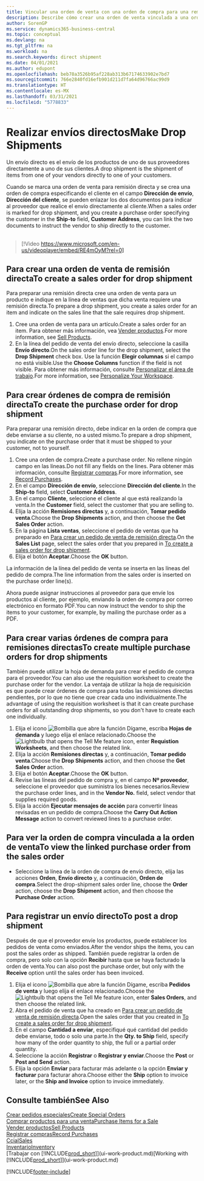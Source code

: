 ```yaml
---
title: Vincular una orden de venta con una orden de compra para una remisión directa | Documentos de Microsoft
description: Describe cómo crear una orden de venta vinculada a una orden de compra para habilitar el envío directo del proveedor al cliente.
author: SorenGP
ms.service: dynamics365-business-central
ms.topic: conceptual
ms.devlang: na
ms.tgt_pltfrm: na
ms.workload: na
ms.search.keywords: direct shipment
ms.date: 04/01/2021
ms.author: edupont
ms.openlocfilehash: beb78a3526b95af228ab313b67174633902e7bd7
ms.sourcegitcommit: 766e2840fd16efb901d211d7fa64d96766ac99d9
ms.translationtype: HT
ms.contentlocale: es-MX
ms.lasthandoff: 03/31/2021
ms.locfileid: "5778833"
---
```

# <a name="make-drop-shipments"></a><span data-ttu-id="02262-103">Realizar envíos directos</span><span class="sxs-lookup"><span data-stu-id="02262-103">Make Drop Shipments</span></span>

<span data-ttu-id="02262-104">Un envío directo es el envío de los productos de uno de sus proveedores directamente a uno de sus clientes.</span><span class="sxs-lookup"><span data-stu-id="02262-104">A drop shipment is the shipment of items from one of your vendors directly to one of your customers.</span></span>

<span data-ttu-id="02262-105">Cuando se marca una orden de venta para remisión directa y se crea una orden de compra especificando el cliente en el campo **Dirección de envío**, **Dirección del cliente**, se pueden enlazar los dos documentos para indicar al proveedor que realice el envío directamente al cliente.</span><span class="sxs-lookup"><span data-stu-id="02262-105">When a sales order is marked for drop shipment, and you create a purchase order specifying the customer in the **Ship-to** field, **Customer Address**, you can link the two documents to instruct the vendor to ship directly to the customer.</span></span>
<br><br>  
  
> [!Video https://www.microsoft.com/en-us/videoplayer/embed/RE4mOyM?rel=0]

## <a name="to-create-a-sales-order-for-drop-shipment"></a><span data-ttu-id="02262-106">Para crear una orden de venta de remisión directa</span><span class="sxs-lookup"><span data-stu-id="02262-106">To create a sales order for drop shipment</span></span>

<span data-ttu-id="02262-107">Para preparar una remisión directa cree una orden de venta para un producto e indique en la línea de ventas que dicha venta requiere una remisión directa.</span><span class="sxs-lookup"><span data-stu-id="02262-107">To prepare a drop shipment, you create a sales order for an item and indicate on the sales line that the sale requires drop shipment.</span></span>

1. <span data-ttu-id="02262-108">Cree una orden de venta para un artículo.</span><span class="sxs-lookup"><span data-stu-id="02262-108">Create a sales order for an item.</span></span> <span data-ttu-id="02262-109">Para obtener más información, vea [Vender productos](sales-how-sell-products.md).</span><span class="sxs-lookup"><span data-stu-id="02262-109">For more information, see [Sell Products](sales-how-sell-products.md).</span></span>
2. <span data-ttu-id="02262-110">En la línea del pedido de venta del envío directo, seleccione la casilla **Envío directo**.</span><span class="sxs-lookup"><span data-stu-id="02262-110">On the sales order line for the drop shipment, select the **Drop Shipment** check box.</span></span> <span data-ttu-id="02262-111">Use la función **Elegir columnas** si el campo no está visible.</span><span class="sxs-lookup"><span data-stu-id="02262-111">Use the **Choose Columns** function if the field is not visible.</span></span> <span data-ttu-id="02262-112">Para obtener más información, consulte [Personalizar el área de trabajo](ui-personalization-user.md).</span><span class="sxs-lookup"><span data-stu-id="02262-112">For more information, see [Personalize Your Workspace](ui-personalization-user.md).</span></span>

## <a name="to-create-the-purchase-order-for-drop-shipment"></a><span data-ttu-id="02262-113">Para crear órdenes de compra de remisión directa</span><span class="sxs-lookup"><span data-stu-id="02262-113">To create the purchase order for drop shipment</span></span>

<span data-ttu-id="02262-114">Para preparar una remisión directo, debe indicar en la orden de compra que debe enviarse a su cliente, no a usted mismo.</span><span class="sxs-lookup"><span data-stu-id="02262-114">To prepare a drop shipment, you indicate on the purchase order that it must be shipped to your customer, not to yourself.</span></span>

1. <span data-ttu-id="02262-115">Cree una orden de compra.</span><span class="sxs-lookup"><span data-stu-id="02262-115">Create a purchase order.</span></span> <span data-ttu-id="02262-116">No rellene ningún campo en las líneas.</span><span class="sxs-lookup"><span data-stu-id="02262-116">Do not fill any fields on the lines.</span></span> <span data-ttu-id="02262-117">Para obtener más información, consulte [Registrar compras](purchasing-how-record-purchases.md).</span><span class="sxs-lookup"><span data-stu-id="02262-117">For more information, see [Record Purchases](purchasing-how-record-purchases.md).</span></span>
2. <span data-ttu-id="02262-118">En el campo **Dirección de envío**, seleccione **Dirección del cliente**.</span><span class="sxs-lookup"><span data-stu-id="02262-118">In the **Ship-to** field, select **Customer Address**.</span></span>
3. <span data-ttu-id="02262-119">En el campo **Cliente**, seleccione el cliente al que está realizando la venta.</span><span class="sxs-lookup"><span data-stu-id="02262-119">In the **Customer** field, select the customer that you are selling to.</span></span>
4. <span data-ttu-id="02262-120">Elija la acción **Remisiones directas** y, a continuación, **Tomar pedido venta**.</span><span class="sxs-lookup"><span data-stu-id="02262-120">Choose the **Drop Shipments** action, and then choose the **Get Sales Order** action.</span></span>
5. <span data-ttu-id="02262-121">En la página **Lista ventas**, seleccione el pedido de ventas que ha preparado en [Para crear un pedido de venta de remisión directa](sales-how-drop-shipment.md#to-create-a-sales-order-for-drop-shipment).</span><span class="sxs-lookup"><span data-stu-id="02262-121">On the **Sales List** page, select the sales order that you prepared in [To create a sales order for drop shipment](sales-how-drop-shipment.md#to-create-a-sales-order-for-drop-shipment).</span></span>
6. <span data-ttu-id="02262-122">Elija el botón **Aceptar**.</span><span class="sxs-lookup"><span data-stu-id="02262-122">Choose the **OK** button.</span></span>

<span data-ttu-id="02262-123">La información de la línea del pedido de venta se inserta en las líneas del pedido de compra.</span><span class="sxs-lookup"><span data-stu-id="02262-123">The line information from the sales order is inserted on the purchase order line(s).</span></span>

<span data-ttu-id="02262-124">Ahora puede asignar instrucciones al proveedor para que envíe los productos al cliente, por ejemplo, enviando la orden de compra por correo electrónico en formato PDF.</span><span class="sxs-lookup"><span data-stu-id="02262-124">You can now instruct the vendor to ship the items to your customer, for example, by mailing the purchase order as a PDF.</span></span>     

## <a name="to-create-multiple-purchase-orders-for-drop-shipments"></a><span data-ttu-id="02262-125">Para crear varias órdenes de compra para remisiones directas</span><span class="sxs-lookup"><span data-stu-id="02262-125">To create multiple purchase orders for drop shipments</span></span>

<span data-ttu-id="02262-126">También puede utilizar la hoja de demanda para crear el pedido de compra para el proveedor.</span><span class="sxs-lookup"><span data-stu-id="02262-126">You can also use the requisition worksheet to create the purchase order for the vendor.</span></span> <span data-ttu-id="02262-127">La ventaja de utilizar la hoja de requisición es que puede crear órdenes de compra para todas las remisiones directas pendientes, por lo que no tiene que crear cada uno individualmente.</span><span class="sxs-lookup"><span data-stu-id="02262-127">The advantage of using the requisition worksheet is that it can create purchase orders for all outstanding drop shipments, so you don't have to create each one individually.</span></span>

1. <span data-ttu-id="02262-128">Elija el icono ![Bombilla que abre la función Dígame](media/ui-search/search_small.png "Dígame qué desea hacer"), escriba **Hojas de demanda** y luego elija el enlace relacionado.</span><span class="sxs-lookup"><span data-stu-id="02262-128">Choose the ![Lightbulb that opens the Tell Me feature](media/ui-search/search_small.png "Tell me what you want to do") icon, enter **Requistion Worksheets**, and then choose the related link.</span></span>
2. <span data-ttu-id="02262-129">Elija la acción **Remisiones directas** y, a continuación, **Tomar pedido venta**.</span><span class="sxs-lookup"><span data-stu-id="02262-129">Choose the **Drop Shipments** action, and then choose the **Get Sales Order** action.</span></span>
3. <span data-ttu-id="02262-130">Elija el botón **Aceptar**.</span><span class="sxs-lookup"><span data-stu-id="02262-130">Choose the **OK** button.</span></span>
4. <span data-ttu-id="02262-131">Revise las líneas del pedido de compra y, en el campo **Nº proveedor**, seleccione el proveedor que suministra los bienes necesarios.</span><span class="sxs-lookup"><span data-stu-id="02262-131">Review the purchase order lines, and in the **Vendor No.** field, select vendor that supplies required goods.</span></span> 
5. <span data-ttu-id="02262-132">Elija la acción **Ejecutar mensajes de acción** para convertir líneas revisadas en un pedido de compra.</span><span class="sxs-lookup"><span data-stu-id="02262-132">Choose the **Carry Out Action Message** action to convert reviewed lines to a purchase order.</span></span>

## <a name="to-view-the-linked-purchase-order-from-the-sales-order"></a><span data-ttu-id="02262-133">Para ver la orden de compra vinculada a la orden de venta</span><span class="sxs-lookup"><span data-stu-id="02262-133">To view the linked purchase order from the sales order</span></span>

* <span data-ttu-id="02262-134">Seleccione la línea de la orden de compra de envío directo, elija las acciones **Orden**, **Envío directo** y, a continuación, **Orden de compra**.</span><span class="sxs-lookup"><span data-stu-id="02262-134">Select the drop-shipment sales order line, choose the **Order** action, choose the **Drop Shipment** action, and then choose the **Purchase Order** action.</span></span>

## <a name="to-post-a-drop-shipment"></a><span data-ttu-id="02262-135">Para registrar un envío directo</span><span class="sxs-lookup"><span data-stu-id="02262-135">To post a drop shipment</span></span>

<span data-ttu-id="02262-136">Después de que el proveedor envíe los productos, puede establecer los pedidos de venta como enviados.</span><span class="sxs-lookup"><span data-stu-id="02262-136">After the vendor ships the items, you can post the sales order as shipped.</span></span> <span data-ttu-id="02262-137">También puede registrar la orden de compra, pero solo con la opción **Recibir** hasta que se haya facturado la orden de venta.</span><span class="sxs-lookup"><span data-stu-id="02262-137">You can also post the purchase order, but only with the **Receive** option until the sales order has been invoiced.</span></span>

1. <span data-ttu-id="02262-138">Elija el icono ![Bombilla que abre la función Dígame](media/ui-search/search_small.png "Dígame qué desea hacer"), escriba **Pedidos de venta** y luego elija el enlace relacionado.</span><span class="sxs-lookup"><span data-stu-id="02262-138">Choose the ![Lightbulb that opens the Tell Me feature](media/ui-search/search_small.png "Tell me what you want to do") icon, enter **Sales Orders**, and then choose the related link.</span></span>
2. <span data-ttu-id="02262-139">Abra el pedido de venta que ha creado en [Para crear un pedido de venta de remisión directa](#to-create-a-sales-order-for-drop-shipment).</span><span class="sxs-lookup"><span data-stu-id="02262-139">Open the sales order that you created in [To create a sales order for drop shipment](#to-create-a-sales-order-for-drop-shipment).</span></span>
3. <span data-ttu-id="02262-140">En el campo **Cantidad a enviar**, especifiqué qué cantidad del pedido debe enviarse, todo o solo una parte.</span><span class="sxs-lookup"><span data-stu-id="02262-140">In the **Qty. to Ship** field, specify how many of the order quantity to ship, the full or a partial order quantity.</span></span>
4. <span data-ttu-id="02262-141">Seleccione la acción **Registrar** o **Registrar y enviar**.</span><span class="sxs-lookup"><span data-stu-id="02262-141">Choose the **Post** or **Post and Send** action.</span></span>
5. <span data-ttu-id="02262-142">Elija la opción **Enviar** para facturar más adelante o la opción **Enviar y facturar** para facturar ahora.</span><span class="sxs-lookup"><span data-stu-id="02262-142">Choose either the **Ship** option to invoice later, or the **Ship and Invoice** option to invoice immediately.</span></span>

## <a name="see-also"></a><span data-ttu-id="02262-143">Consulte también</span><span class="sxs-lookup"><span data-stu-id="02262-143">See Also</span></span>

[<span data-ttu-id="02262-144">Crear pedidos especiales</span><span class="sxs-lookup"><span data-stu-id="02262-144">Create Special Orders</span></span>](sales-how-to-create-special-orders.md)  
[<span data-ttu-id="02262-145">Comprar productos para una venta</span><span class="sxs-lookup"><span data-stu-id="02262-145">Purchase Items for a Sale</span></span>](purchasing-how-purchase-products-sale.md)  
[<span data-ttu-id="02262-146">Vender productos</span><span class="sxs-lookup"><span data-stu-id="02262-146">Sell Products</span></span>](sales-how-sell-products.md)  
[<span data-ttu-id="02262-147">Registrar compras</span><span class="sxs-lookup"><span data-stu-id="02262-147">Record Purchases</span></span>](purchasing-how-record-purchases.md)  
[<span data-ttu-id="02262-148">Ccial</span><span class="sxs-lookup"><span data-stu-id="02262-148">Sales</span></span>](sales-manage-sales.md)  
[<span data-ttu-id="02262-149">Inventario</span><span class="sxs-lookup"><span data-stu-id="02262-149">Inventory</span></span>](inventory-manage-inventory.md)  
<span data-ttu-id="02262-150">[Trabajar con [!INCLUDE[prod_short](includes/prod_short.md)]](ui-work-product.md)</span><span class="sxs-lookup"><span data-stu-id="02262-150">[Working with [!INCLUDE[prod_short](includes/prod_short.md)]](ui-work-product.md)</span></span>


[!INCLUDE[footer-include](includes/footer-banner.md)]